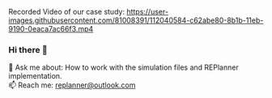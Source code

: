 Recorded Video of our case study:
https://user-images.githubusercontent.com/81008391/112040584-c62abe80-8b1b-11eb-9190-0eaca7ac66f3.mp4

### Hi there 👋

💬 Ask me about: How to work with the simulation files and REPlanner implementation. <br />
📫 Reach me: replanner@outlook.com

<!--
**REPlanner/replanner** is a ✨ _special_ ✨ repository because its `README.md` (this file) appears on your GitHub profile.

